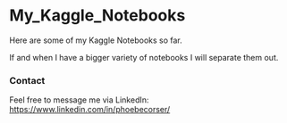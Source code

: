 # My_Kaggle_Notebooks
Here are some of my Kaggle Notebooks so far.

If and when I have a bigger variety of notebooks I will separate them out.

### Contact
Feel free to message me via LinkedIn: https://www.linkedin.com/in/phoebecorser/
